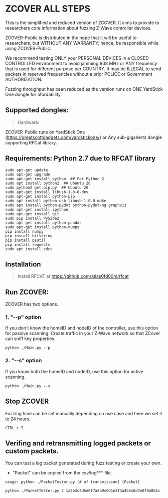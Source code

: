 # ZCOVER ALL STEPS
This is the simplified and reduced version of ZCOVER. It aims to provide to
researchers core information about fuzzing Z-Wave controller devices.

ZCOVER-Public  is distributed in the hope that it will be useful to researchers, 
but WITHOUT ANY WARRANTY; hence, be responsible while using ZCOVER-Public.

We recommend testing ONLY your PERSONAL DEVICES in a CLOSED CONTROLLED environment to avoid jamming 908 MHz or ANY frequency that is used for different purpose per COUNTRY. It may be ILLEGAL to send packets in reserved frequencies without a prior POLICE or Government AUTHORIZATION.

Fuzzing throughput has been reduced as the version runs on ONE YardStick One 
dongle for afordability.

## Supported dongles:
>Hardware:

ZCOVER-Public runs on YardStick One (https://greatscottgadgets.com/yardstickone/)
or Any sub-gigahertz dongle supporting RFCat library.

## Requirements: Python 2.7 due to RFCAT library

```
sudo apt-get update
sudo apt-get upgrade
sudo apt-get install python  ## For Python 2
sudo apt install python2  ## Ubuntu 20
sudo python2 get-pip.py  ## Ubuntu 20
sudo apt-get install libusb-1.0-0-dev
sudo apt-get install python-pip
sudo apt install python-usb libusb-1.0.0 make
sudo apt install python-pydot python-pydot-ng graphviz
sudo apt-get install ipython
sudo apt-get install git
sudo pip install PySide2
sudo apt-get install python-pandas
sudo apt-get install python-numpy
pip install numpy
pip install bitstring
pip install psutil
pip install requests
sudo apt install sdcc
```

## Installation 
>Install RFCAT at https://github.com/atlas0fd00m/rfcat



## Run ZCOVER:

ZCOVER has two options.


### 1. "--p" option
If you don't know the homeID and nodeID of the controller, use this option for passive scanning. 
Create traffic in your Z-Wave network so that ZCover can sniff key properties.

```
python ./Main.py --p
```


### 2. "--s" option
If you know both the homeID and nodeID, use this option for active scanning.

```
python ./Main.py --s
```


## Stop ZCOVER
Fuzzing time can be set manually depending on use case and  here we set it to 24 hours.

```
CTRL + Z
```

## Verifing and retransmitting logged packets or custom packets.

You can  test a log packet generated during fuzz testing or create your own.

* "Packet" can be copied from the  csv/log*** file.
```
usage: python ./PacketTester.py [# of transmission] [Packet]

python ./PacketTester.py 3 1a2b3c4d5e6f7a8b9c0d1e2f3a4b5c6d7e8f9a0b1c
```
